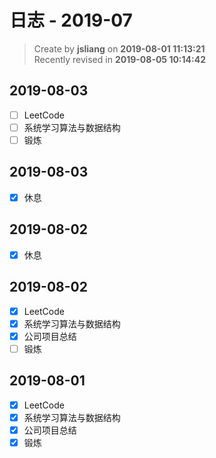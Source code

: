 日志 - 2019-07
===

> Create by **jsliang** on **2019-08-01 11:13:21**  
> Recently revised in **2019-08-05 10:14:42**

## 2019-08-03

* [ ] LeetCode
* [ ] 系统学习算法与数据结构
* [ ] 锻炼

## 2019-08-03

* [x] 休息

## 2019-08-02

* [x] 休息

## 2019-08-02

* [x] LeetCode
* [x] 系统学习算法与数据结构
* [x] 公司项目总结
* [ ] 锻炼

## 2019-08-01

* [x] LeetCode
* [x] 系统学习算法与数据结构
* [x] 公司项目总结
* [x] 锻炼